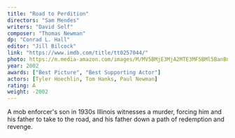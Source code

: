 ```yaml
---
title: "Road to Perdition"
directors: "Sam Mendes"
writers: "David Self"
composer: "Thomas Newman"
dp: "Conrad L. Hall"
editor: "Jill Bilcock"
link: "https://www.imdb.com/title/tt0257044/"
photo: https://m.media-amazon.com/images/M/MV5BMjE3MjA2MTE3MF5BMl5BanBnXkFtZTgwMjgxMzkxMDI@._V1_FMjpg_UX1280_.jpg
year: 2002
awards: ["Best Picture", "Best Supporting Actor"]
actors: [Tyler Hoechlin, Tom Hanks, Paul Newman]
rating: A
weight: -2002
---
```

A mob enforcer's son in 1930s Illinois witnesses a murder, forcing him and his father to take to the road, and his father down a path of redemption and revenge.